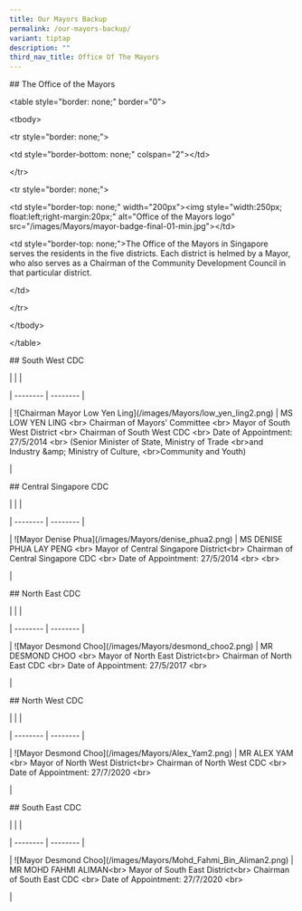 ```yaml
---
title: Our Mayors Backup
permalink: /our-mayors-backup/
variant: tiptap
description: ""
third_nav_title: Office Of The Mayors
---
```

<p>## The Office of the Mayors</p>
<p>&lt;table style="border: none;" border="0"&gt;</p>
<p>&lt;tbody&gt;</p>
<p>&lt;tr style="border: none;"&gt;</p>
<p>&lt;td style="border-bottom: none;" colspan="2"&gt;&lt;/td&gt;</p>
<p>&lt;/tr&gt;</p>
<p>&lt;tr style="border: none;"&gt;</p>
<p>&lt;td style="border-top: none;" width="200px"&gt;&lt;img style="width:250px;
float:left;right-margin:20px;" alt="Office of the Mayors logo" src="/images/Mayors/mayor-badge-final-01-min.jpg"&gt;&lt;/td&gt;</p>
<p>&lt;td style="border-top: none;"&gt;The Office of the Mayors in Singapore
serves the residents in the five districts. Each district is helmed by
a Mayor, who also serves as a Chairman of the Community Development Council
in that particular district.</p>
<p>&lt;/td&gt;</p>
<p>&lt;/tr&gt;</p>
<p>&lt;/tbody&gt;</p>
<p>&lt;/table&gt;</p>
<p></p>
<p>## South West CDC</p>
<p>| | |</p>
<p>| -------- | -------- |</p>
<p>| ![Chairman Mayor Low Yen Ling](/images/Mayors/low_yen_ling2.png) | MS
LOW YEN LING &lt;br&gt; Chairman of Mayors’ Committee &lt;br&gt; Mayor
of South West District &lt;br&gt; Chairman of South West CDC &lt;br&gt;
Date of Appointment: 27/5/2014 &lt;br&gt; (Senior Minister of State, Ministry
of Trade &lt;br&gt;and Industry &amp;amp; Ministry of Culture, &lt;br&gt;Community
and Youth)</p>
<p>|</p>
<p>## Central Singapore CDC</p>
<p>| | |</p>
<p>| -------- | -------- |</p>
<p>| ![Mayor Denise Phua](/images/Mayors/denise_phua2.png) | MS DENISE PHUA
LAY PENG &lt;br&gt; Mayor of Central Singapore District&lt;br&gt; Chairman
of Central Singapore CDC &lt;br&gt; Date of Appointment: 27/5/2014 &lt;br&gt;
&lt;br&gt;</p>
<p>|</p>
<p>## North East CDC</p>
<p>| | |</p>
<p>| -------- | -------- |</p>
<p>| ![Mayor Desmond Choo](/images/Mayors/desmond_choo2.png) | MR DESMOND
CHOO &lt;br&gt; Mayor of North East District&lt;br&gt; Chairman of North
East CDC &lt;br&gt; Date of Appointment: 27/5/2017 &lt;br&gt;</p>
<p>|</p>
<p>## North West CDC</p>
<p>| | |</p>
<p>| -------- | -------- |</p>
<p>| ![Mayor Desmond Choo](/images/Mayors/Alex_Yam2.png) | MR ALEX YAM &lt;br&gt;
Mayor of North West District&lt;br&gt; Chairman of North West CDC &lt;br&gt;
Date of Appointment: 27/7/2020 &lt;br&gt;</p>
<p>|</p>
<p>## South East CDC</p>
<p>| | |</p>
<p>| -------- | -------- |</p>
<p>| ![Mayor Desmond Choo](/images/Mayors/Mohd_Fahmi_Bin_Aliman2.png) | MR
MOHD FAHMI ALIMAN&lt;br&gt; Mayor of South East District&lt;br&gt; Chairman
of South East CDC &lt;br&gt; Date of Appointment: 27/7/2020 &lt;br&gt;</p>
<p>|</p>